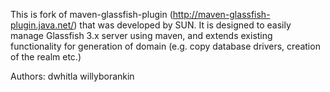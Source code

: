 This is fork of maven-glassfish-plugin (http://maven-glassfish-plugin.java.net/) that was developed by SUN. 
It is designed to easily manage Glassfish 3.x server using maven, 
and extends existing functionality for generation of domain (e.g. copy database drivers, creation of the realm etc.)

Authors:
dwhitla
willyborankin